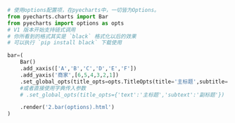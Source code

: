 
<BlogInfo id="84" title="4.使用options配置项" author="白日梦想猿" pv=0 read_times=0 pre_cost_time=0分24秒 category="pyecharts学习" tag_list="['pyecharts学习']" create_time="2021.01.21 12:48:35" update_time="2021.01.21 14:44:34" />

```python
# 使用options配置项，在pyecharts中，一切皆为Options。
from pyecharts.charts import Bar
from pyecharts import options as opts
# V1 版本开始支持链式调用
# 你所看到的格式其实是 `black` 格式化以后的效果
# 可以执行 `pip install black` 下载使用

bar=(
    Bar()
    .add_xaxis(['A','B','C','D','E','F'])
    .add_yaxis('商家',[6,5,4,3,2,1])
    .set_global_opts(title_opts=opts.TitleOpts(title='主标题',subtitle='副标题'))
    #或者直接使用字典传入参数
    # .set_global_opts(title_opts={'text':'主标题','subtext':'副标题'})

    .render('2.bar(options).html')
)

```
